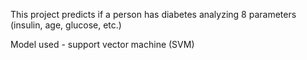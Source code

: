 This project predicts if a person has diabetes analyzing 8 parameters (insulin, age, glucose, etc.)

Model used - support vector machine (SVM)
